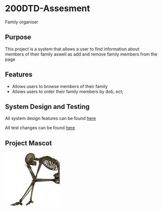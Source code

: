 # 200DTD-Assesment

Family organiser

## Purpose
This project is a system that allows a user to  find information about members of their family aswell as add and remove family members from the page

## Features

- Allows users to browse members of their family 
- Allows users to order their family members by dob, ect;

## System Design and Testing
All system design features can be found 
[here](design.dm)

All test changes can be found 
[here](testing.md)

## Project Mascot
![alt text](<images/hmmmmmmmmm im dead.jpg>)